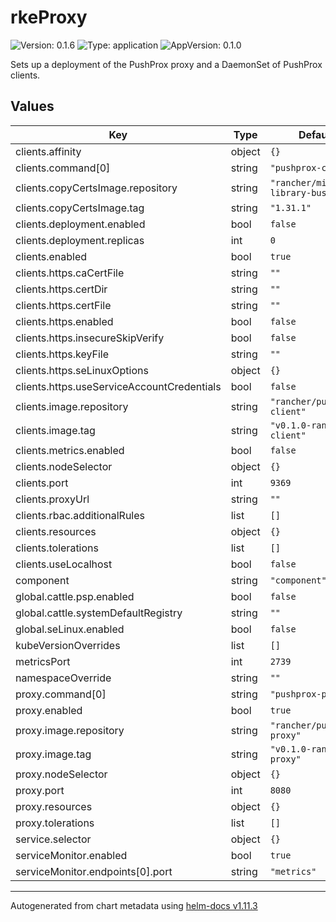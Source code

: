 # rkeProxy

![Version: 0.1.6](https://img.shields.io/badge/Version-0.1.6-informational?style=flat-square) ![Type: application](https://img.shields.io/badge/Type-application-informational?style=flat-square) ![AppVersion: 0.1.0](https://img.shields.io/badge/AppVersion-0.1.0-informational?style=flat-square)

Sets up a deployment of the PushProx proxy and a DaemonSet of PushProx clients.

## Values

| Key | Type | Default | Description |
|-----|------|---------|-------------|
| clients.affinity | object | `{}` |  |
| clients.command[0] | string | `"pushprox-client"` |  |
| clients.copyCertsImage.repository | string | `"rancher/mirrored-library-busybox"` |  |
| clients.copyCertsImage.tag | string | `"1.31.1"` |  |
| clients.deployment.enabled | bool | `false` |  |
| clients.deployment.replicas | int | `0` |  |
| clients.enabled | bool | `true` |  |
| clients.https.caCertFile | string | `""` |  |
| clients.https.certDir | string | `""` |  |
| clients.https.certFile | string | `""` |  |
| clients.https.enabled | bool | `false` |  |
| clients.https.insecureSkipVerify | bool | `false` |  |
| clients.https.keyFile | string | `""` |  |
| clients.https.seLinuxOptions | object | `{}` |  |
| clients.https.useServiceAccountCredentials | bool | `false` |  |
| clients.image.repository | string | `"rancher/pushprox-client"` |  |
| clients.image.tag | string | `"v0.1.0-rancher2-client"` |  |
| clients.metrics.enabled | bool | `false` |  |
| clients.nodeSelector | object | `{}` |  |
| clients.port | int | `9369` |  |
| clients.proxyUrl | string | `""` |  |
| clients.rbac.additionalRules | list | `[]` |  |
| clients.resources | object | `{}` |  |
| clients.tolerations | list | `[]` |  |
| clients.useLocalhost | bool | `false` |  |
| component | string | `"component"` |  |
| global.cattle.psp.enabled | bool | `false` |  |
| global.cattle.systemDefaultRegistry | string | `""` |  |
| global.seLinux.enabled | bool | `false` |  |
| kubeVersionOverrides | list | `[]` |  |
| metricsPort | int | `2739` |  |
| namespaceOverride | string | `""` |  |
| proxy.command[0] | string | `"pushprox-proxy"` |  |
| proxy.enabled | bool | `true` |  |
| proxy.image.repository | string | `"rancher/pushprox-proxy"` |  |
| proxy.image.tag | string | `"v0.1.0-rancher2-proxy"` |  |
| proxy.nodeSelector | object | `{}` |  |
| proxy.port | int | `8080` |  |
| proxy.resources | object | `{}` |  |
| proxy.tolerations | list | `[]` |  |
| service.selector | object | `{}` |  |
| serviceMonitor.enabled | bool | `true` |  |
| serviceMonitor.endpoints[0].port | string | `"metrics"` |  |

----------------------------------------------
Autogenerated from chart metadata using [helm-docs v1.11.3](https://github.com/norwoodj/helm-docs/releases/v1.11.3)
